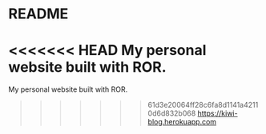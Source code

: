 # README

<<<<<<< HEAD
My personal website built with ROR.  
=======
My personal website built with ROR.
>>>>>>> 61d3e20064ff28c6fa8d1141a42110d6d832b068
https://kiwi-blog.herokuapp.com

